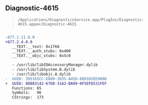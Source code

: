 ## Diagnostic-4615

> `/Applications/DiagnosticsService.app/PlugIns/Diagnostic-4615.appex/Diagnostic-4615`

```diff

-677.1.11.0.0
+677.2.4.0.0
   __TEXT.__text: 0x1f68
   __TEXT.__auth_stubs: 0x400
   __TEXT.__objc_stubs: 0x5c0

   - /usr/lib/libIOAccessoryManager.dylib
   - /usr/lib/libSystem.B.dylib
   - /usr/lib/libobjc.A.dylib
-  UUID: 395355CC-E089-3935-A45D-6B9165EE900D
+  UUID: 8DB83142-67D8-31A2-BA09-0F5EFD531FEF
   Functions: 65
   Symbols:   96
   CStrings:  173

```
